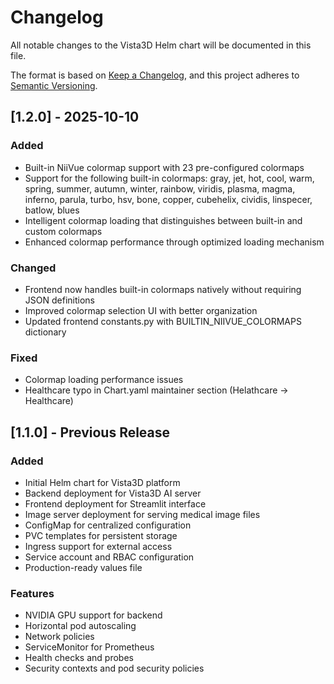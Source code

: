 # Changelog

All notable changes to the Vista3D Helm chart will be documented in this file.

The format is based on [Keep a Changelog](https://keepachangelog.com/en/1.0.0/),
and this project adheres to [Semantic Versioning](https://semver.org/spec/v2.0.0.html).

## [1.2.0] - 2025-10-10

### Added
- Built-in NiiVue colormap support with 23 pre-configured colormaps
- Support for the following built-in colormaps: gray, jet, hot, cool, warm, spring, summer, autumn, winter, rainbow, viridis, plasma, magma, inferno, parula, turbo, hsv, bone, copper, cubehelix, cividis, linspecer, batlow, blues
- Intelligent colormap loading that distinguishes between built-in and custom colormaps
- Enhanced colormap performance through optimized loading mechanism

### Changed
- Frontend now handles built-in colormaps natively without requiring JSON definitions
- Improved colormap selection UI with better organization
- Updated frontend constants.py with BUILTIN_NIIVUE_COLORMAPS dictionary

### Fixed
- Colormap loading performance issues
- Healthcare typo in Chart.yaml maintainer section (Helathcare → Healthcare)

## [1.1.0] - Previous Release

### Added
- Initial Helm chart for Vista3D platform
- Backend deployment for Vista3D AI server
- Frontend deployment for Streamlit interface
- Image server deployment for serving medical image files
- ConfigMap for centralized configuration
- PVC templates for persistent storage
- Ingress support for external access
- Service account and RBAC configuration
- Production-ready values file

### Features
- NVIDIA GPU support for backend
- Horizontal pod autoscaling
- Network policies
- ServiceMonitor for Prometheus
- Health checks and probes
- Security contexts and pod security policies

